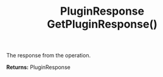 ﻿---
uid: crmscript_ref_NSApproveRejectResponse_GetPluginResponse
title: PluginResponse GetPluginResponse()
intellisense: NSApproveRejectResponse.GetPluginResponse
keywords: NSApproveRejectResponse, GetPluginResponse
so.topic: reference
---

The response from the operation.

**Returns:** PluginResponse


